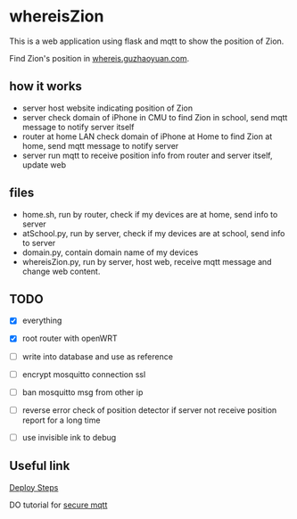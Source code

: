 # whereisZion

This is a web application using flask and mqtt to show the position of Zion.

Find Zion's position in [whereis.guzhaoyuan.com](http://whereis.guzhaoyuan.com).

## how it works

- server host website indicating position of Zion
- server check domain of iPhone in CMU to find Zion in school, send mqtt message to notify server itself
- router at home LAN check domain of iPhone at Home to find Zion at home, send mqtt message to notify server
- server run mqtt to receive position info from router and server itself, update web

## files

- home.sh, run by router, check if my devices are at home, send info to server
- atSchool.py, run by server, check if my devices are at school, send info to server
- domain.py, contain domain name of my devices
- whereisZion.py, run by server, host web, receive mqtt message and change web content.

## TODO

- [x] everything
- [x] root router with openWRT
- [ ] write into database and use as reference
- [ ] encrypt mosquitto connection ssl
- [ ] ban mosquitto msg from other ip
- [ ] reverse error check of position detector if server not receive position report for a long time
- [ ] use invisible ink to debug


## Useful link

[Deploy Steps](https://github.com/guzhaoyuan/whereisZion/wiki/How-to-Deploy-whereisZion)

DO tutorial for [secure mqtt](https://www.digitalocean.com/community/tutorials/how-to-install-and-secure-the-mosquitto-mqtt-messaging-broker-on-ubuntu-16-04)